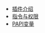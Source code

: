 <!-- docs/zh_CN/_sidebar.md -->
- [插件介绍](1.%20插件介绍.md)
- [指令与权限](2.%20指令与权限.md)
- [PAPI变量](3.%20PAPI变量.md)